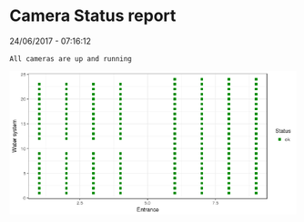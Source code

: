 Camera Status report
================
24/06/2017 - 07:16:12

    All cameras are up and running

![](camreport_files/figure-markdown_github/unnamed-chunk-2-1.png)

